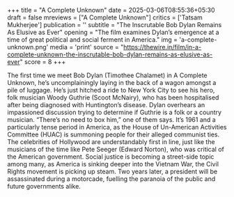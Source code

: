 +++
title = "A Complete Unknown"
date = 2025-03-06T08:55:36+05:30
draft = false
mreviews = ["A Complete Unknown"]
critics = ['Tatsam Mukherjee']
publication = ''
subtitle = "The Inscrutable Bob Dylan Remains As Elusive as Ever"
opening = "The film examines Dylan’s emergence at a time of great political and social ferment in America."
img = 'a-complete-unknown.png'
media = 'print'
source = "https://thewire.in/film/in-a-complete-unknown-the-inscrutable-bob-dylan-remains-as-elusive-as-ever"
score = 8
+++

The first time we meet Bob Dylan (Timothee Chalamet) in A Complete Unknown, he’s uncomplainingly laying in the back of a wagon amongst a pile of luggage. He’s just hitched a ride to New York City to see his hero, folk musician Woody Guthrie (Scoot McNairy), who has been hospitalised after being diagnosed with Huntington’s disease. Dylan overhears an impassioned discussion trying to determine if Guthrie is a folk or a country musician. “There’s no need to box him,” one of them says. It’s 1961 and a particularly tense period in America, as the House of Un-American Activities Committee (HUAC) is summoning people for their alleged communist ties. The celebrities of Hollywood are understandably first in line, just like the musicians of the time like Pete Seeger (Edward Norton), who was critical of the American government. Social justice is becoming a street-side topic among many, as America is sinking deeper into the Vietnam War, the Civil Rights movement is picking up steam. Two years later, a president will be assassinated during a motorcade, fuelling the paranoia of the public and future governments alike.
